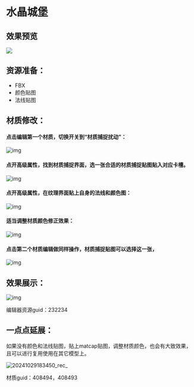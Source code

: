 # 水晶城堡

## 效果预览

![](https://arkimg.ark.online/20241029183522_rec_.gif)

## 资源准备：

- FBX
- 颜色贴图
- 法线贴图

## 材质修改：

#### 点击编辑第一个材质，切换开关到“材质捕捉扰动”：

![img](https://arkimg.ark.online/1730197725388-6.png)

#### 点开高级属性，找到材质捕捉界面，选一张合适的材质捕捉贴图贴入对应卡槽。

![img](https://arkimg.ark.online/1730197725388-1.png)

#### 点开高级属性，在纹理界面贴上自身的法线和颜色图：

![img](https://arkimg.ark.online/1730197725388-2.png)

#### 适当调整材质颜色修正效果：

![img](https://arkimg.ark.online/1730197725388-3.png)

#### 点击第二个材质编辑做同样操作，材质捕捉贴图可以选择这一张，

![img](https://arkimg.ark.online/1730197725388-4.png)

## 效果展示：

![img](https://arkimg.ark.online/1730197725388-5.png)

编辑器资源guid：232234

## 一点点延展：

如果没有颜色和法线贴图，贴上matcap贴图，调整材质颜色，也会有大致效果，且可以进行复用使用在其它模型上。

![20241029183450_rec_](https://arkimg.ark.online/20241029183450_rec_.gif)

材质guid：408494，408493